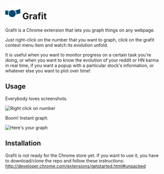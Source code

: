 ![grafit logo](https://github.com/cosmith/grafit/blob/master/img/icon-48.png?raw=true) Grafit 
=========================================================================================

Grafit is a Chrome extension that lets you graph things on any webpage.

Just right-click on the number that you want to graph, click on the grafit context menu item
and watch its evolution unfold.

It is useful when you want to monitor progress on a certain task you're doing, or when you want to know 
the evolution of your reddit or HN karma in real time, if you want a popup with a particular stock's
information, or whatever else you want to plot over time!



Usage
-----
Everybody loves screenshots.

![Right click on number](http://i.imgur.com/hYeYy3W.png)

Boom! Instant graph.

![Here's your graph](http://i.imgur.com/Ae6M25n.png)



Installation
------------
Grafit is not ready for the Chrome store yet. If you want to use it, you have to download/clone the repo
and follow these instructions: http://developer.chrome.com/extensions/getstarted.html#unpacked
